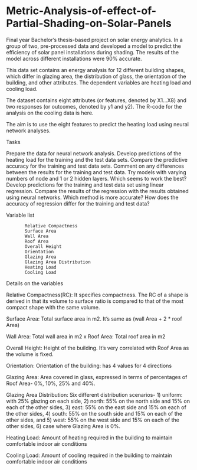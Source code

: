 # Metric-Analysis-of-effect-of-Partial-Shading-on-Solar-Panels
Final year Bachelor’s thesis-based project on solar energy analytics. In a group of two, pre-processed data and developed a model to predict the efficiency of solar panel installations during shading. The results of the model across different installations were 90% accurate.


This data set contains an energy analysis for 12 different building shapes, which differ in glazing area, the distribution of glass, the orientation of the building, and other attributes. The dependent variables are heating load and cooling load.

The dataset contains eight attributes (or features, denoted by X1...X8) and two responses (or outcomes, denoted by y1 and y2).
The R-code for the analysis on the cooling data is here.

The aim is to use the eight features to predict the heating load using neural network analyses.

Tasks

Prepare the data for neural network analysis. 
Develop predictions of the heating load for the training and the test data sets. Compare the predictive accuracy for the training and test data sets. Comment on any differences between the results for the training and test data.
Try models with varying numbers of node and 1 or 2 hidden layers. Which seems to work the best?
Develop predictions for the training and test data set using linear regression. Compare the results of the regression with the results obtained using neural networks. Which method is more accurate? How does the accuracy of regression differ for the training and test data?


 

Variable list

           Relative Compactness 
           Surface Area 
           Wall Area 
           Roof Area 
           Overall Height 
           Orientation 
           Glazing Area 
           Glazing Area Distribution 
           Heating Load 
           Cooling Load

 

Details on the variables

Relative Compactness(RC): It specifies compactness. The RC of a shape is derived in that its volume to surface ratio is compared to that of the most compact shape with the same volume.

Surface Area: Total surface area in m2. It’s same as (wall Area + 2 * roof Area)

Wall Area: Total wall area in m2 x Roof Area: Total roof area in m2

Overall Height: Height of the building. It’s very correlated with Roof Area as the volume is fixed.

Orientation: Orientation of the building: has 4 values for 4 directions 

Glazing Area: Area covered in glass, expressed in terms of percentages of Roof Area- 0%, 10%, 25% and 40%. 

Glazing Area Distribution: Six different distribution scenarios- 1) uniform: with 25% glazing on each side, 2) north: 55% on the north side and 15% on each of the other sides, 3) east: 55% on the east side and 15% on each of the other sides, 4) south: 55% on the south side and 15% on each of the other sides, and 5) west: 55% on the west side and 15% on each of the other sides, 6) case where Glazing Area is 0%. 

Heating Load: Amount of heating required in the building to maintain comfortable indoor air conditions

Cooling Load: Amount of cooling required in the building to maintain comfortable indoor air conditions

